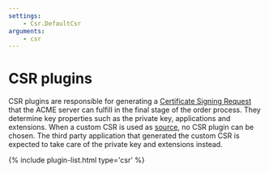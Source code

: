 ```yaml
---
settings:
    - Csr.DefaultCsr
arguments:
    - csr
---
```

# CSR plugins

CSR plugins are responsible for generating a [Certificate Signing Request](https://en.wikipedia.org/wiki/Certificate_signing_request) that the ACME server can fulfill in the final stage of the order process. They determine key properties such as the private key, applications and extensions. When a custom CSR is used as [source](/reference/plugins/source/csr), no CSR plugin can be chosen. The third party application that generated the custom CSR is expected to take care of the private key and extensions 
instead.

{% include plugin-list.html type='csr' %}